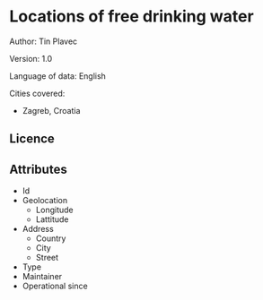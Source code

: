 # Locations of free drinking water

Author: Tin Plavec

Version: 1.0

Language of data: English

Cities covered:
- Zagreb, Croatia

## Licence

## Attributes

- Id
- Geolocation
  - Longitude
  - Lattitude
- Address
  - Country
  - City
  - Street
- Type
- Maintainer
- Operational since
